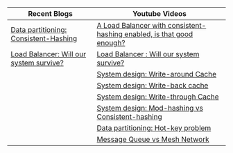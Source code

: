 <!--
**finaldie/finaldie** is a ✨ _special_ ✨ repository because its `README.md` (this file) appears on your GitHub profile.
### Hi there 👋

Here are some ideas to get you started:

- 🔭 I’m currently working on ...
- 🌱 I’m currently learning ...
- 👯 I’m looking to collaborate on ...
- 🤔 I’m looking for help with ...
- 💬 Ask me about ...
- 📫 How to reach me: ...
- 😄 Pronouns: ...
- ⚡ Fun fact: ...
-->


| Recent Blogs | Youtube Videos |
| ---------------| ---------------- |
| [Data partitioning: Consistent-Hashing](https://finaldie.com/blog/data-partitioning-consistent-hashing/) | [A Load Balancer with consistent-hashing enabled, is that good enough?](https://youtu.be/Jb1UFTXcwnU) |
| [Load Balancer: Will our system survive?](https://finaldie.com/blog/load-balancer-will-our-system-survive/) |  [Load Balancer : Will our system survive?](https://youtu.be/HgpgzsNN44M) |
| | [System design: Write-around Cache](https://youtu.be/mA5D48POAww) |
| | [System design: Write-back cache](https://youtu.be/-ucqTc1eDuI) |
| | [System design: Write-through Cache](https://youtu.be/ptFn7f_SgSM) |
| | [System design: Mod-hashing vs Consistent-hashing](https://youtu.be/2F88x0qiqlU) |
| | [Data partitioning: Hot-key problem](https://youtu.be/vSIMWiDuBUc) |
| | [Message Queue vs Mesh Network](https://youtu.be/pyxfhhT0eb8) |
